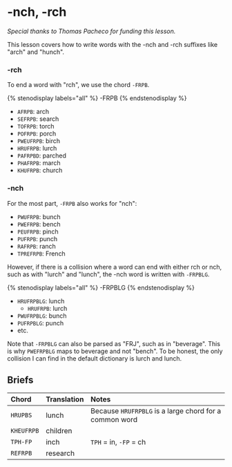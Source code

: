 # -nch, -rch

_Special thanks to Thomas Pacheco for funding this lesson._

This lesson covers how to write words with the -nch and -rch suffixes like "arch" and "hunch".

### -rch

To end a word with "rch", we use the chord `-FRPB`.

{% stenodisplay labels="all" %}
-FRPB
{% endstenodisplay %}

* `AFRPB`: arch
* `SEFRPB`: search
* `TOFRPB`: torch
* `POFRPB`: porch
* `PWEUFRPB`: birch
* `HRUFRPB`: lurch
* `PAFRPBD`: parched
* `PHAFRPB`: march
* `KHUFRPB`: church

### -nch

For the most part, `-FRPB` also works for "nch":

* `PWUFRPB`: bunch
* `PWEFRPB`: bench
* `PEUFRPB`: pinch
* `PUFRPB`: punch
* `RAFRPB`: ranch
* `TPREFRPB`: French

However, if there is a collision where a word can end with either rch or nch, such as with "lurch" and "lunch", the -nch word is written with `-FRPBLG`.

{% stenodisplay labels="all" %}
-FRPBLG
{% endstenodisplay %}

* `HRUFRPBLG`: lunch
  * `HRUFRPB`: lurch
* `PWUFRPBLG`: bunch
* `PUFRPBLG`: punch
* etc.

Note that `-FRPBLG` can also be parsed as "FRJ", such as in "beverage". This is why `PWEFRPBLG` maps to beverage and not "bench". To be honest, the only collision I can find in the default dictionary is lurch and lunch.

## Briefs

|   Chord    |  Translation  | Notes |
| :--------- | :------------ | :---- |
| `HRUPBS`    | lunch       | Because `HRUFRPBLG` is a large chord for a common word |
| `KHEUFRPB`  | children    |        |
| `TPH-FP`    | inch        | `TPH` = in, `-FP` = ch  |
| `REFRPB`    | research    |        |
